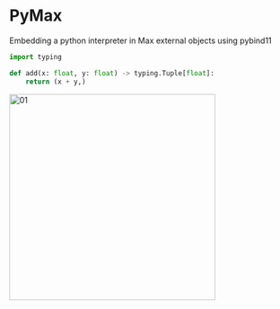 # PyMax
Embedding a python interpreter in Max external objects using pybind11

```python:add.py
import typing

def add(x: float, y: float) -> typing.Tuple[float]:
    return (x + y,)
```

<img width="367" alt="01" src="https://user-images.githubusercontent.com/29158616/90301773-d0794000-dedc-11ea-9944-bbc554e0cd56.png">
